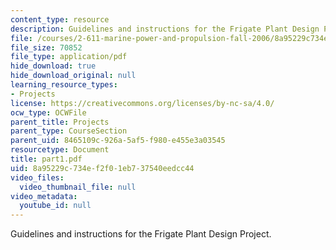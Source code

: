 ```yaml
---
content_type: resource
description: Guidelines and instructions for the Frigate Plant Design Project.
file: /courses/2-611-marine-power-and-propulsion-fall-2006/8a95229c734ef2f01eb737540eedcc44_part1.pdf
file_size: 70852
file_type: application/pdf
hide_download: true
hide_download_original: null
learning_resource_types:
- Projects
license: https://creativecommons.org/licenses/by-nc-sa/4.0/
ocw_type: OCWFile
parent_title: Projects
parent_type: CourseSection
parent_uid: 8465109c-926a-5af5-f980-e455e3a03545
resourcetype: Document
title: part1.pdf
uid: 8a95229c-734e-f2f0-1eb7-37540eedcc44
video_files:
  video_thumbnail_file: null
video_metadata:
  youtube_id: null
---
```

Guidelines and instructions for the Frigate Plant Design Project.